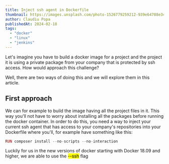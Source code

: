 ```yaml
---
title: Inject ssh agent in Dockerfile
thumbnail: https://images.unsplash.com/photo-1526779259212-939e64788e3c?q=80&w=2074&auto=format&fit=crop&ixlib=rb-4.0.3&ixid=M3wxMjA3fDB8MHxwaG90by1wYWdlfHx8fGVufDB8fHx8fA%3D%3D
author: Claudiu Popa
publishedAt: 2024-02-18
tags:
  - "docker"
  - "linux"
  - "jenkins"
---
```


Let's imagine you have to build a docker image for a project and the project it is using a private package from your company
that is protected by ssh access. How would approach this challenge? 

Well, there are two ways of doing this and we will explore them in this article. 

## First approach

We can for example to build the image having all the project files in it. This way you'll not have to worry about installing
all the packages before running the docker container. In order to do this, you need a way to inject your current ssh agent that has access to your company's repositories into your Dockerfile where you'll, for example have something like this: 

```php
RUN composer install --no-scripts --no-interaction
```

Luckily for us in the new versions of docker starting with Docker 18.09 and higher, we are able to use the <mark>--ssh</mark>  flag 
